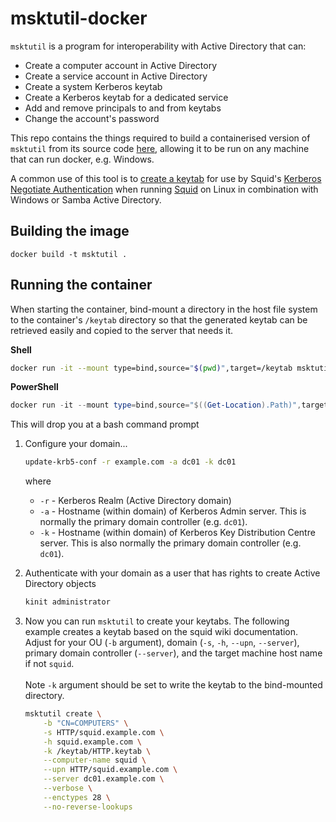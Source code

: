 # msktutil-docker

`msktutil` is a program for interoperability with Active Directory that can:
 - Create a computer account in Active Directory
 - Create a service account in Active Directory
 - Create a system Kerberos keytab
 - Create a Kerberos keytab for a dedicated service
 - Add and remove principals to and from keytabs
 - Change the account's password

This repo contains the things required to build a containerised version of `msktutil` from its source code [here](https://github.com/msktutil/msktutil), allowing it to be run on any machine that can run docker, e.g. Windows.

A common use of this tool is to [create a keytab](https://wiki.squid-cache.org/ConfigExamples/Authenticate/Kerberos#create-keytab) for use by Squid's [Kerberos Negotiate Authentication](https://wiki.squid-cache.org/Features/NegotiateAuthentication) when running [Squid](http://www.squid-cache.org/) on Linux in combination with Windows or Samba Active Directory.

## Building the image

```
docker build -t msktutil .
```

## Running the container

When starting the container, bind-mount a directory in the host file system to the container's `/keytab` directory so that the generated keytab can be retrieved easily and copied to the server that needs it.

**Shell**

```bash
docker run -it --mount type=bind,source="$(pwd)",target=/keytab msktutil
```

**PowerShell**

```powershell
docker run -it --mount type=bind,source="$((Get-Location).Path)",target=/keytab msktutil
```

This will drop you at a bash command prompt

1. Configure your domain...

    ```bash
    update-krb5-conf -r example.com -a dc01 -k dc01
    ```

    where

    * `-r` - Kerberos Realm (Active Directory domain)
    * `-a` - Hostname (within domain) of Kerberos Admin server. This is normally the primary domain controller (e.g. `dc01`).
    * `-k` - Hostname (within domain) of Kerberos Key Distribution Centre server. This is also normally the primary domain controller (e.g. `dc01`).

1. Authenticate with your domain as a user that has rights to create Active Directory objects

    ```bash
    kinit administrator
    ```

1. Now you can run `msktutil` to create your keytabs. The following example creates a keytab based on the squid wiki documentation. Adjust for your OU (`-b` argument), domain (`-s`, `-h`, `--upn`, `--server`), primary domain controller (`--server`), and the target machine host name if not `squid`.<br/><br/>Note `-k` argument should be set to write the keytab to the bind-mounted directory.

    ```bash
    msktutil create \
        -b "CN=COMPUTERS" \
        -s HTTP/squid.example.com \
        -h squid.example.com \
        -k /keytab/HTTP.keytab \
        --computer-name squid \
        --upn HTTP/squid.example.com \
        --server dc01.example.com \
        --verbose \
        --enctypes 28 \
        --no-reverse-lookups
    ```